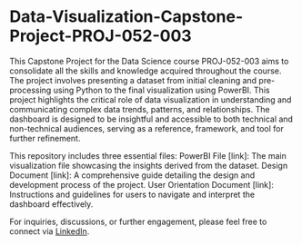 # Data-Visualization-Capstone-Project-PROJ-052-003

This Capstone Project for the Data Science course PROJ-052-003 aims to consolidate all the skills and knowledge acquired throughout the course. The project involves presenting a dataset from initial cleaning and pre-processing using Python to the final visualization using PowerBI.  This project highlights the critical role of data visualization in understanding and communicating complex data trends, patterns, and relationships. The dashboard is designed to be insightful and accessible to both technical and non-technical audiences, serving as a reference, framework, and tool for further refinement.

This repository includes three essential files:
PowerBI File [link]: The main visualization file showcasing the insights derived from the dataset.
Design Document [link]: A comprehensive guide detailing the design and development process of the project.
User Orientation Document [link]: Instructions and guidelines for users to navigate and interpret the dashboard effectively.

For inquiries, discussions, or further engagement, please feel free to connect via [LinkedIn](https://www.linkedin.com/in/shara-vanessa-pineda/).
